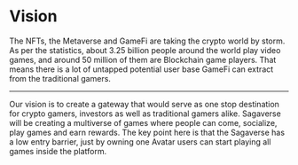 # Vision

The NFTs, the Metaverse and GameFi are taking the crypto world by storm. As per the statistics, about 3.25 billion people around the world play video games, and around 50 million of them are Blockchain game players. That means there is a lot of untapped potential user base GameFi can extract from the traditional gamers.

***

Our vision is to create a gateway that would serve as one stop destination for crypto gamers, investors as well as traditional gamers alike. Sagaverse will be creating a multiverse of games where people can come, socialize, play games and earn rewards. The key point here is that the Sagaverse has a low entry barrier, just by owning one Avatar users can start playing all games inside the platform.
